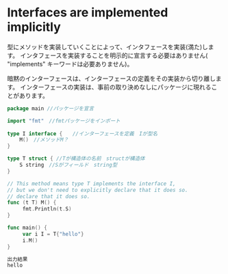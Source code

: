 # Interfaces are implemented implicitly
型にメソッドを実装していくことによって、インタフェースを実装(満た)します。 インタフェースを実装することを明示的に宣言する必要はありません( "implements" キーワードは必要ありません)。

暗黙のインターフェースは、インターフェースの定義をその実装から切り離します。 インターフェースの実装は、事前の取り決めなしにパッケージに現れることがあります。<br>

```go
package main //パッケージを宣言

import "fmt"　//fmtパッケージをインポート
　　
type I interface {　　//インターフェースを定義　Iが型名
    M()　//メソッドM？
}

type T struct { //Tが構造体の名前　structが構造体
    S string　//Sがフィールド　string型
}

// This method means type T implements the interface I,
// but we don't need to explicitly declare that it does so.
// declare that it does so.
func (t T) M() {
     fmt.Println(t.S)
}

func main() {
     var i I = T{"hello"} 
     i.M()
}

出力結果
hello
```
